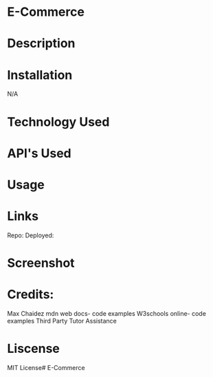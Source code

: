 # E-Commerce




# Description




# Installation

N/A

# Technology Used




# API's Used




# Usage




# Links

Repo: 
Deployed: 

# Screenshot




# Credits: 
Max Chaidez
mdn web docs- code examples
W3schools online- code examples
Third Party Tutor Assistance

# Liscense
MIT License# E-Commerce
